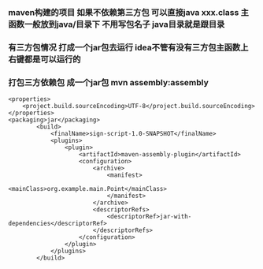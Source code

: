 ### maven构建的项目 如果不依赖第三方包 可以直接java xxx.class 主函数一般放到java/目录下 不用写包名子 java目录就是跟目录
###   有三方包情况 打成一个jar包去运行    idea不管有没有三方包主函数上 右键都是可以运行的
    
### 打包三方依赖包 成一个jar包  mvn assembly:assembly
    
    <properties>
        <project.build.sourceEncoding>UTF-8</project.build.sourceEncoding>
    </properties>
    <packaging>jar</packaging>
            <build>
                <finalName>sign-script-1.0-SNAPSHOT</finalName>
                <plugins>
                    <plugin>
                        <artifactId>maven-assembly-plugin</artifactId>
                        <configuration>
                            <archive>
                                <manifest>
                                    <mainClass>org.example.main.Point</mainClass>
                                </manifest>
                            </archive>
                            <descriptorRefs>
                                <descriptorRef>jar-with-dependencies</descriptorRef>
                            </descriptorRefs>
                        </configuration>
                    </plugin>
                </plugins>
            </build>


